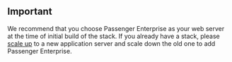 <!-- post: -->


## Important

We recommend that you choose Passenger Enterprise as your web server at the time of initial build of the stack. If you already have a stack, please [scale up](/managing-your-stack/scaling) to a new application server and scale down the old one to add Passenger Enterprise.



